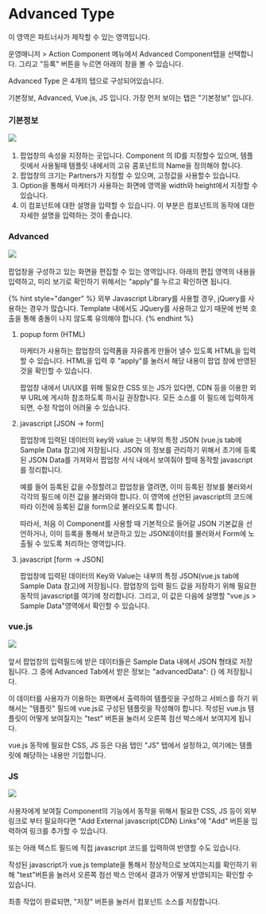 # Advanced Type

이 영역은 파트너사가 제작할 수 있는 영역입니다.&#x20;

운영매니저 > Action Component 메뉴에서 Advanced Component탭을 선택합니다. 그리고 "등록" 버튼을 누르면 아래의 창을 볼 수 있습니다.

Advanced Type 은 4개의 탭으로 구성되어있습니다.

기본정보, Advanced, Vue.js, JS 입니다. 가장 먼저 보이는 탭은 "기본정보" 입니다.



### 기본정보&#x20;

![](<../../../.gitbook/assets/스크린샷 2021-11-02 오후 6.13.12.png>)

1. 팝업창의 속성을 지정하는 곳입니다. Component 의 ID를 지정할수 있으며, 템플릿에서 사용될때 템플릿 내에서의 고유 콤포넌트의 Name을 정의해야 합니다.&#x20;
2. 팝업창의 크기는 Partners가 지정할 수 있으며, 고정값을 사용할수 있습니다.
3. Option을 통해서 마케터가 사용하는 화면에 영역을 width와 height에서 지정할 수 있습니다.
4. 이 컴포넌트에 대한 설명을 입력할 수 있습니다. 이 부분은 컴포넌트의 동작에 대한 자세한 설명을 입력하는 것이 좋습니다.



### Advanced

![](<../../../.gitbook/assets/스크린샷 2021-11-02 오후 6.13.19.png>)

팝업창을 구성하고 있는 화면을 편집할 수 있는 영역입니다. 아래의 편집 영역의 내용을 입력하고, 미리 보기로 확인하기 위해서는 "apply"를 누르고 확인하면 됩니다.

{% hint style="danger" %}
외부 Javascript Library를 사용할 경우, jQuery를 사용하는 경우가 많습니다. Template 내에서도 JQuery를 사용하고 있기 때문에 반복 호출을 통해 충돌이 나지 않도록 유의해야 합니다.
{% endhint %}

1.  popup form (HTML)

    마케터가 사용하는 팝업창의 입력폼을 자유롭게 만들어 낼수 있도록 HTML을 입력할 수 있습니다.  HTML을 입력 후 "apply"를 눌러서 해당 내용이 팝업 창에 반영된 것을 확인할 수 있습니다.&#x20;

    팝업창 내에서 UI/UX를 위해 필요한 CSS 또는 JS가 있다면, CDN 등을 이용한 외부 URL에 게시하 참조하도록 하시길 권장합니다. 모든 소스를  이 필드에 입력하게 되면, 수정 작업이 어려울 수 있습니다.&#x20;


2.  javascript \[JSON -> form]

    팝업창에 입력된 데이터의 key와 value 는 내부의 특정 JSON (vue.js tab에 Sample Data 참고)에 저장됩니다. JSON 의 정보를 관리하기 위해서 초기에 등록된 JSON Data를 가져와서  팝업창 서식 내에서 보여줘야 할때 동작할 javascript 를 정리합니다.

    예를 들어 등록된 값을 수정할려고 팝업창을 열려면, 이미 등록된 정보를 불러와서 각각의 필드에 이전 값을 불러와야 합니다. 이 영역에 선언된 javascript의 코드에 따라 이전에 등록된 값을 form으로 불러오도록 합니다.

    따라서, 처음 이 Component를 사용할 때 기본적으로 들어갈 JSON 기본값을 선언하거나, 이미 등록을 통해서 보관하고 있는 JSON데이터를 불러와서 Form에 노출될 수 있도록 처리하는 영역입니다.

    &#x20;
3.  javascript \[form -> JSON]

    팝업창에 입력된 데이터의 Key와 Value는  내부의 특정 JSON(vue.js tab에 Sample Data 참고)에 저장됩니다. 팝업창의 입력 필드 값을 저장하기 위해 필요한 동작의 javascript를 여기에 정리합니다. 그리고, 이 값은 다음에 설명할 "vue.js > Sample Data"영역에서 확인할 수 있습니다.



### &#x20;vue.js

![](<../../../.gitbook/assets/스크린샷 2021-11-02 오후 6.13.33.png>)

앞서 팝업창의 입력필드에 받은 데이터들은 Sample Data 내에서 JSON 형태로 저장됩니다. 그 중에 Advanced Tab에서 받은 정보는 "advancedData": {} 에 저장됩니다.&#x20;

이 데이터를 사용자가 이용하는 화면에서 출력하여 템플릿을 구성하고 서비스를 하기 위해서는 "템플릿" 필드에 vue.js로 구성된 템플릿을 작성해야 합니다. 작성된 vue.js 템플릿이 어떻게 보여질지는 "test" 버튼을 눌러서 오른쪽 점선 박스에서 보여지게 됩니다.

vue.js 동작에 필요한 CSS, JS 등은 다음 탭인 "JS" 탭에서 설정하고, 여기에는 템플릿에 해당하는 내용만 기입합니다. &#x20;



### JS

![](<../../../.gitbook/assets/스크린샷 2021-11-02 오후 6.13.41.png>)

사용자에게 보여질 Component의 기능에서 동작을 위해서 필요한 CSS, JS 등이 외부 링크로 부터 필요하다면 "Add External javascript(CDN) Links"에 "Add" 버튼을 입력하여 링크를 추가할 수 있습니다.&#x20;

또는 아래 텍스트 필드에 직접 javascript 코드를 입력하여 반영할 수도 있습니다.&#x20;

작성된 javascript가 vue.js template을 통해서 정상적으로 보여지는지를 확인하기 위해 "test"버튼을 눌러서 오른쪽 점선 박스 안에서 결과가 어떻게 반영되지는 확인할 수 있습니다.



최종 작업이 완료되면, "저장" 버튼을 눌러서 컴포넌트 소스를 저장합니다.

